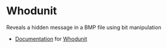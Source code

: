 # Whodunit
Reveals a hidden message in a BMP file using bit manipulation
* [Documentation](https://docs.cs50.net/2018/x/psets/4/whodunit/whodunit.html) for [Whodunit](https://github.com/emilyd17/whodunit/tree/master/whodunit)
